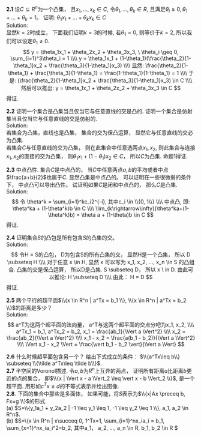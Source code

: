 **2.1**   设$C \subseteq R^n$为一个凸集， 且$x_1, ..., x_k \in C$, 令$\theta_1, ..., \theta_k \in R$, 且满足$\theta_i \geq 0, \theta_1 + ... + \theta_k = 1$。  证明: $\theta_1 x_1 + ... + \theta_k x_k \in C$  
Solution:  
显然$k=2$时成立， 下面我们证明$k=3$的时候, 若$\theta_1 = 0$, 则等价于$k=2$, 所以我们可以设定$\theta_1 \neq 0$.  
$$
y = \theta_1x_1 + \theta_2x_2 + \theta_3x_3,   \   \theta_i \geq 0, \sum_{i=1}^3\theta_i = 1 \\\\
y = \theta_1x_1 + (1-\theta_1)(\frac{\theta_2}{1-\theta_1}x_2 + \frac{\theta_3}{1-\theta_1}x_3) \\\\
显然: \frac{\theta_2}{1-\theta_1} + \frac{\theta_3}{1-\theta_1} = \frac{1-\theta_1}{1-\theta_1} = 1 \\\\
于是: (\frac{\theta_2}{1-\theta_1}x_2 + \frac{\theta_3}{1-\theta_1}x_3) \in C \\\\
然后可以推出: y = \theta_1x_1 + \theta_2x_2 + \theta_3x_3 \in C
$$
得证.


**2.2**   证明一个集合是凸集当且仅当它与任意直线的交是凸的.  证明一个集合是仿射集当且仅当它与任意直线的交是仿射的.  
Solution:  
若集合为凸集，直线也是凸集， 集合的交为保凸运算， 显然它与任意直线的交必为凸集.  
若集合$C$与任意直线的交为凸集， 则在此集合中任意选两点$x_1, x_2$, 则此集合与连接$x_1, x_2$的直接的交为凸集， 则$\theta_1x_1 + (1-\theta_1)x_2 \in C$， 所以$C$为凸集.
命题1得证.  

**2.3**   中点凸性. 集合$C$是中点凸的， 当$C$中任意两点$a, b$的平均或者中点$\frac{a+b}{2}$也属于$C$. 显然凸集是中点凸的。 可以证明在一些很微弱的条件下， 中点凸可以导出凸性。 试证明如果$C$是闭和中点凸的， 那么$C$是凸集.  
Solution:  
$$
令 \theta^k = \sum_{i=1}^kc_i2^{-i},  其中c_i \in \\{0, 1\\} \\\\
中点凸, 即: \theta^ka + (1-\theta^k)b \in C \\\\
\lim_{k\rightarrow\infty}(\theta^ka+(1-\theta^k)b) = \theta a + (1-\theta)b \in C
$$
得证.  

**2.4**   证明集合$S$的凸包是所有包含$S$的凸集的交。  
Solution:  
$$
令H = S的凸包， D为包含S的所有凸集的交，  显然H是一个凸集， 所以 D \subseteq H \\\\
对于任意 x \in H, 显然 x 可以写为 x_1, x_2, ..., x_n \in S 的凸组合. 凸集的交是保凸运算， 所以D是凸集. S \subseteq D， 所以 x \ in D. 由此可以推论: H \subseteq D \\\\
由此： H = D
$$
得证.

**2.5**   两个平行的超平面$\\{x \in R^n | a^Tx = b_1 \\}, \\{x \in R^n | a^Tx = b_2 \\}$的距离是多少？  
Solution:  
$$
a^T为这两个超平面的法向量， a^T与这两个超平面的交点分吧为x_1, x_2, \\\\
a^Tx_1 = b_1, a^Tx_2 = b_2, 
x_1 = \frac{ab_1}{\Vert a \Vert^2} \\\\
x_2 = \frac{ab_2}{\Vert a \Vert^2} \\\\
x_1 - x_2 = \frac{a(b_1 - b_2)}{\Vert a \Vert^2} \\\\
\Vert x_1 - x_2 \Vert = \frac{\vert b_1 - b_2 \vert}{\Vert a \Vert}
$$

**2.6**   什么时候超平面包含另一个？ 给出下式成立的条件： $\\{a^Tx\leq b\\} \subseteq \\{\tilde a^Tx\leq \tilde b\\}$.   
**2.7**   半空间的Voronol描述.  令$a, b$为$R^n$上互异的两点， 证明所有距离$a$比距离$b$更近的点的集合， 即$\\{x | \Vert x - a \Vert_2 \leq \vert x - b \Vert_2 \\}$, 是一个超平面. 用形如$c^Tx \leq d$的不等式表示并绘出图像.  
**2.8**.  下面的集合中那些是多面体， 如果可能，将$S$表示为$\\{x|Ax \preceq b, Fx=g \\}$的形式.  
(a) $S=\\{y_1a_1 + y_2a_2 | -1 \leq y_1 \leq 1, -1 \leq y_2 \leq 1 \\}, a_1, a_2 \in R^n$.  
(b) $S=\\{x \in R^n | x\succeq 0, 1^Tx=1, \sum_{i=1}^nx_ia_i = b_1, \sum_{x=1}^nx_ia_i^2=b_2, 其中a_1， a_2, ..., a_n \in R, b_1, b_2 \in R $


